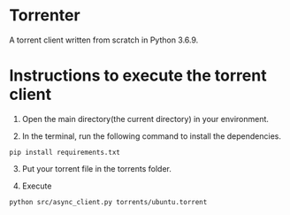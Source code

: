 # Torrenter

A torrent client written from scratch in Python 3.6.9.

# Instructions to execute the torrent client

1. Open the main directory(the current directory) in your environment.

2. In the terminal, run the following command to install the dependencies.

```
pip install requirements.txt
```

3. Put your torrent file in the torrents folder.


4. Execute

```
python src/async_client.py torrents/ubuntu.torrent
```
